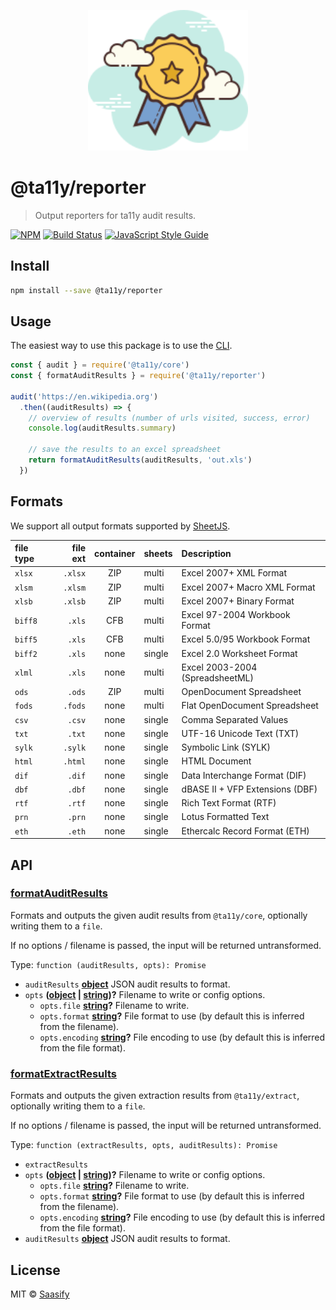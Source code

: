 <p align="center">
  <a href="https://ta11y.saasify.sh" title="ta11y">
    <img src="https://raw.githubusercontent.com/saasify-sh/ta11y/master/media/logo.svg?sanitize=true" alt="ta11y Logo" width="256" />
  </a>
</p>

# @ta11y/reporter

> Output reporters for ta11y audit results.

[![NPM](https://img.shields.io/npm/v/@ta11y/reporter.svg)](https://www.npmjs.com/package/@ta11y/reporter) [![Build Status](https://travis-ci.com/saasify-sh/ta11y.svg?branch=master)](https://travis-ci.com/saasify-sh/ta11y) [![JavaScript Style Guide](https://img.shields.io/badge/code_style-standard-brightgreen.svg)](https://standardjs.com)

## Install

```bash
npm install --save @ta11y/reporter
```

## Usage

The easiest way to use this package is to use the [CLI](https://github.com/saasify-sh/ta11y/tree/master/packages/ta11y).

```js
const { audit } = require('@ta11y/core')
const { formatAuditResults } = require('@ta11y/reporter')

audit('https://en.wikipedia.org')
  .then((auditResults) => {
    // overview of results (number of urls visited, success, error)
    console.log(auditResults.summary)

    // save the results to an excel spreadsheet
    return formatAuditResults(auditResults, 'out.xls')
  })
```

## Formats

We support all output formats supported by [SheetJS](https://docs.sheetjs.com/#supported-output-formats).

| file type | file ext | container | sheets | Description                     |
| :-------- | -------: | :-------: | :----- | :------------------------------ |
| `xlsx`    |  `.xlsx` |    ZIP    | multi  | Excel 2007+ XML Format          |
| `xlsm`    |  `.xlsm` |    ZIP    | multi  | Excel 2007+ Macro XML Format    |
| `xlsb`    |  `.xlsb` |    ZIP    | multi  | Excel 2007+ Binary Format       |
| `biff8`   |   `.xls` |    CFB    | multi  | Excel 97-2004 Workbook Format   |
| `biff5`   |   `.xls` |    CFB    | multi  | Excel 5.0/95 Workbook Format    |
| `biff2`   |   `.xls` |    none   | single | Excel 2.0 Worksheet Format      |
| `xlml`    |   `.xls` |    none   | multi  | Excel 2003-2004 (SpreadsheetML) |
| `ods`     |   `.ods` |    ZIP    | multi  | OpenDocument Spreadsheet        |
| `fods`    |  `.fods` |    none   | multi  | Flat OpenDocument Spreadsheet   |
| `csv`     |   `.csv` |    none   | single | Comma Separated Values          |
| `txt`     |   `.txt` |    none   | single | UTF-16 Unicode Text (TXT)       |
| `sylk`    |  `.sylk` |    none   | single | Symbolic Link (SYLK)            |
| `html`    |  `.html` |    none   | single | HTML Document                   |
| `dif`     |   `.dif` |    none   | single | Data Interchange Format (DIF)   |
| `dbf`     |   `.dbf` |    none   | single | dBASE II + VFP Extensions (DBF) |
| `rtf`     |   `.rtf` |    none   | single | Rich Text Format (RTF)          |
| `prn`     |   `.prn` |    none   | single | Lotus Formatted Text            |
| `eth`     |   `.eth` |    none   | single | Ethercalc Record Format (ETH)   |

## API

<!-- Generated by documentation.js. Update this documentation by updating the source code. -->

### [formatAuditResults](https://git@github.com/:saasify-sh/ta11y/blob/1e9052a7c098b62d5b76582ba44363fd90703429/packages/ta11y-reporter/lib/index.js#L22-L71)

Formats and outputs the given audit results from `@ta11y/core`, optionally writing
them to a `file`.

If no options / filename is passed, the input will be returned untransformed.

Type: `function (auditResults, opts): Promise`

-   `auditResults` **[object](https://developer.mozilla.org/docs/Web/JavaScript/Reference/Global_Objects/Object)** JSON audit results to format.
-   `opts` **([object](https://developer.mozilla.org/docs/Web/JavaScript/Reference/Global_Objects/Object) \| [string](https://developer.mozilla.org/docs/Web/JavaScript/Reference/Global_Objects/String))?** Filename to write or config options.
    -   `opts.file` **[string](https://developer.mozilla.org/docs/Web/JavaScript/Reference/Global_Objects/String)?** Filename to write.
    -   `opts.format` **[string](https://developer.mozilla.org/docs/Web/JavaScript/Reference/Global_Objects/String)?** File format to use (by default this is inferred from the filename).
    -   `opts.encoding` **[string](https://developer.mozilla.org/docs/Web/JavaScript/Reference/Global_Objects/String)?** File encoding to use (by default this is inferred from the file format).

### [formatExtractResults](https://git@github.com/:saasify-sh/ta11y/blob/1e9052a7c098b62d5b76582ba44363fd90703429/packages/ta11y-reporter/lib/index.js#L87-L117)

Formats and outputs the given extraction results from `@ta11y/extract`, optionally writing
them to a `file`.

If no options / filename is passed, the input will be returned untransformed.

Type: `function (extractResults, opts, auditResults): Promise`

-   `extractResults`  
-   `opts` **([object](https://developer.mozilla.org/docs/Web/JavaScript/Reference/Global_Objects/Object) \| [string](https://developer.mozilla.org/docs/Web/JavaScript/Reference/Global_Objects/String))?** Filename to write or config options.
    -   `opts.file` **[string](https://developer.mozilla.org/docs/Web/JavaScript/Reference/Global_Objects/String)?** Filename to write.
    -   `opts.format` **[string](https://developer.mozilla.org/docs/Web/JavaScript/Reference/Global_Objects/String)?** File format to use (by default this is inferred from the filename).
    -   `opts.encoding` **[string](https://developer.mozilla.org/docs/Web/JavaScript/Reference/Global_Objects/String)?** File encoding to use (by default this is inferred from the file format).
-   `auditResults` **[object](https://developer.mozilla.org/docs/Web/JavaScript/Reference/Global_Objects/Object)** JSON audit results to format.

## License

MIT © [Saasify](https://saasify.sh)
